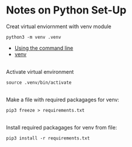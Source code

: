 # Notes on Python Set-Up

Creat virtual enviornment with venv module

    python3 -m venv .venv

- [Using the command line](https://docs.python.org/3/using/cmdline)
- [venv](https://docs.python.org/3/library/venv.html)

\
Activate virtual environment

    source .venv/bin/activate

\
Make a file with required packagages for venv:

    pip3 freeze > requirements.txt

\
Install required packagages for venv from file:

    pip3 install -r requirements.txt